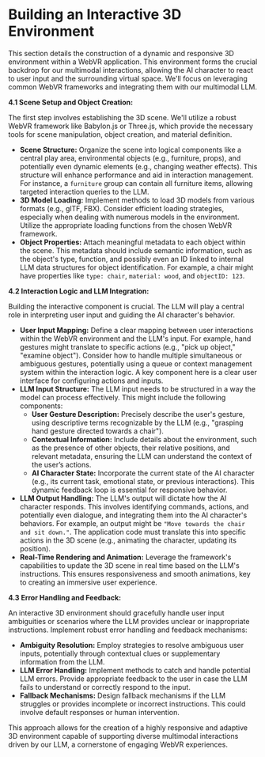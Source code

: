 # Building an Interactive 3D Environment

This section details the construction of a dynamic and responsive 3D environment within a WebVR application.  This environment forms the crucial backdrop for our multimodal interactions, allowing the AI character to react to user input and the surrounding virtual space.  We'll focus on leveraging common WebVR frameworks and integrating them with our multimodal LLM.

**4.1 Scene Setup and Object Creation:**

The first step involves establishing the 3D scene.  We'll utilize a robust WebVR framework like Babylon.js or Three.js, which provide the necessary tools for scene manipulation, object creation, and material definition.

* **Scene Structure:** Organize the scene into logical components like a central play area, environmental objects (e.g., furniture, props), and potentially even dynamic elements (e.g., changing weather effects).  This structure will enhance performance and aid in interaction management.  For instance, a `furniture` group can contain all furniture items, allowing targeted interaction queries to the LLM.
* **3D Model Loading:** Implement methods to load 3D models from various formats (e.g., glTF, FBX). Consider efficient loading strategies, especially when dealing with numerous models in the environment.  Utilize the appropriate loading functions from the chosen WebVR framework.
* **Object Properties:** Attach meaningful metadata to each object within the scene. This metadata should include semantic information, such as the object's type, function, and possibly even an ID linked to internal LLM data structures for object identification. For example, a chair might have properties like `type: chair`, `material: wood`, and `objectID: 123`.


**4.2 Interaction Logic and LLM Integration:**

Building the interactive component is crucial.  The LLM will play a central role in interpreting user input and guiding the AI character's behavior.

* **User Input Mapping:** Define a clear mapping between user interactions within the WebVR environment and the LLM's input.  For example, hand gestures might translate to specific actions (e.g., "pick up object," "examine object").  Consider how to handle multiple simultaneous or ambiguous gestures, potentially using a queue or context management system within the interaction logic.  A key component here is a clear user interface for configuring actions and inputs.
* **LLM Input Structure:** The LLM input needs to be structured in a way the model can process effectively. This might include the following components:
    * **User Gesture Description:**  Precisely describe the user's gesture, using descriptive terms recognizable by the LLM (e.g., "grasping hand gesture directed towards a chair").
    * **Contextual Information:** Include details about the environment, such as the presence of other objects, their relative positions, and relevant metadata, ensuring the LLM can understand the context of the user’s actions.
    * **AI Character State:** Incorporate the current state of the AI character (e.g., its current task, emotional state, or previous interactions).  This dynamic feedback loop is essential for responsive behavior.
* **LLM Output Handling:** The LLM's output will dictate how the AI character responds.  This involves identifying commands, actions, and potentially even dialogue, and integrating them into the AI character's behaviors. For example, an output might be `"Move towards the chair and sit down."`.  The application code must translate this into specific actions in the 3D scene (e.g., animating the character, updating its position).
* **Real-Time Rendering and Animation:** Leverage the framework's capabilities to update the 3D scene in real time based on the LLM's instructions. This ensures responsiveness and smooth animations, key to creating an immersive user experience.


**4.3  Error Handling and Feedback:**

An interactive 3D environment should gracefully handle user input ambiguities or scenarios where the LLM provides unclear or inappropriate instructions. Implement robust error handling and feedback mechanisms:

* **Ambiguity Resolution:** Employ strategies to resolve ambiguous user inputs, potentially through contextual clues or supplementary information from the LLM.
* **LLM Error Handling:**  Implement methods to catch and handle potential LLM errors.  Provide appropriate feedback to the user in case the LLM fails to understand or correctly respond to the input.
* **Fallback Mechanisms:** Design fallback mechanisms if the LLM struggles or provides incomplete or incorrect instructions. This could involve default responses or human intervention.


This approach allows for the creation of a highly responsive and adaptive 3D environment capable of supporting diverse multimodal interactions driven by our LLM, a cornerstone of engaging WebVR experiences.


<a id='chapter-4-subchapter-6'></a>